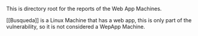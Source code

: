 This is directory root for the reports of the Web App Machines.

[[Busqueda]] is a Linux Machine that has a web app, this is only part of the vulnerability, so it is not considered a WepApp Machine.


